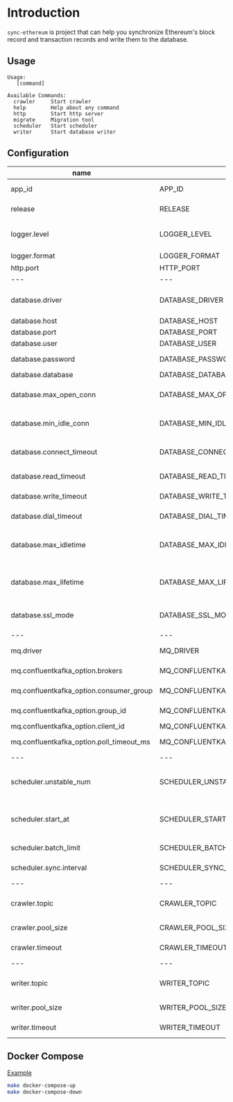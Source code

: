 # Introduction

`sync-ethereum` is project that can help you synchronize Ethereum's block record and transaction records and write them to the database.


## Usage
```
Usage:
   [command]

Available Commands:
  crawler     Start crawler
  help        Help about any command
  http        Start http server
  migrate     Migration tool
  scheduler   Start scheduler
  writer      Start database writer
```

## Configuration

| name | env | type | option | desc | default|
|---|---|---|---|---|---|
| app_id | APP_ID | string | | application name | `""`|
| release | RELEASE | bool | | is it a release version | `false` |
| logger.level | LOGGER_LEVEL | string | `ERROR`、`WARN`、`INFO`、`DEBUG`、`TRACE` | log level | `INFO` |
| logger.format | LOGGER_FORMAT | string | `console`、`json` | log format | `console` |
| http.port | HTTP_PORT | int | | http port | `8080` |
|---|---|---|---|---|---|
| database.driver | DATABASE_DRIVER | string | `mysql`、`postgres`、`sqlite` | sql driver | `mysql` |
| database.host | DATABASE_HOST | string | | database host | `""` |
| database.port | DATABASE_PORT | int | | database port | `3306` |
| database.user | DATABASE_USER | string | | database user | `""` |
| database.password | DATABASE_PASSWORD | int | | database password | `""` |
| database.database | DATABASE_DATABASE | int | | database name | `""` |
| database.max_open_conn | DATABASE_MAX_OPEN_CONN | int | | max open connection of database | `5` |
| database.min_idle_conn | DATABASE_MIN_IDLE_CONN | int | | max idle connection of database | `2` |
| database.connect_timeout | DATABASE_CONNECT_TIMEOUT | string | | connect database timeout | `10s` |
| database.read_timeout | DATABASE_READ_TIMEOUT | string | | read database timeout | `30s` |
| database.write_timeout | DATABASE_WRITE_TIMEOUT | string | | write database timeout | `30s` |
| database.dial_timeout | DATABASE_DIAL_TIMEOUT | time.duration | | ping database timeout | `10s` |
| database.max_idletime | DATABASE_MAX_IDLETIME | time.duration | | maximum amount of time a connection may be idle | `1h` |
| database.max_lifetime | DATABASE_MAX_LIFETIME | time.duration | | maximum amount of time a connection may be reused | `1h` |
| database.ssl_mode | DATABASE_SSL_MODE | bool | | connect database with ssl | `false` |
|---|---|---|---|---|---|
| mq.driver | MQ_DRIVER | string | `confluentkafka` | message queue driver | `""` |
| mq.confluentkafka_option.brokers | MQ_CONFLUENTKAFKA_OPTION_BROKERS | []string | | kafka broker list | `""` |
| mq.confluentkafka_option.consumer_group | MQ_CONFLUENTKAFKA_OPTION_CONSUMER_GROUP | string | | consumer group name | `""` |
| mq.confluentkafka_option.group_id | MQ_CONFLUENTKAFKA_OPTION_GROUP_ID | string | | consumer group id | `""` |
| mq.confluentkafka_option.client_id | MQ_CONFLUENTKAFKA_OPTION_CLIENT_ID | string | | client id | `""` |
| mq.confluentkafka_option.poll_timeout_ms | MQ_CONFLUENTKAFKA_POLL_TIMEOUT_MS | int | | millisecond of poll message | `100` |
|---|---|---|---|---|---|
| scheduler.unstable_num | SCHEDULER_UNSTABLE_NUM | string | | the latest quantity will be marked as unstable | `20` |
| scheduler.start_at | SCHEDULER_START_AT | int | | start synchronization from the block number | `0` |
| scheduler.batch_limit | SCHEDULER_BATCH_LIMIT | int | | limit of each synchronization | `100` |
| scheduler.sync.interval | SCHEDULER_SYNC_INTERVAL | time.duration | | interval of synchronization | `"10s"` |
|---|---|---|---|---|---|
| crawler.topic | CRAWLER_TOPIC | string | | topic name of the received message | `""` |
| crawler.pool_size | CRAWLER_POOL_SIZE | int | | worker size of crawler | `"200"` |
| crawler.timeout | CRAWLER_TIMEOUT | time.duration | | timeout of each operation | `10s` |
|---|---|---|---|---|---|
| writer.topic | WRITER_TOPIC | string | | topic name of the received message | `""` |
| writer.pool_size | WRITER_POOL_SIZE | int | | worker size of writer | `"200"` |
| writer.timeout | WRITER_TIMEOUT | time.duration | | timeout of each operation | `10s` |

## Docker Compose
[Example](https://github.com/j75689/sync-ethereum/blob/main/deployment/docker-compose/docker-compose.yaml)
```bash
make docker-compose-up
make docker-compose-down
```
